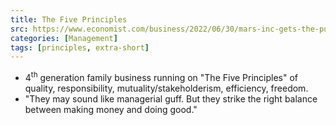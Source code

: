 ```yaml
---
title: The Five Principles
src: https://www.economist.com/business/2022/06/30/mars-inc-gets-the-purpose-v-profit-balance-right
categories: [Management]
tags: [principles, extra-short]
---
```



-  4<sup>th</sup> generation family business running on "The Five Principles" of quality, responsibility, mutuality/stakeholderism, efficiency, freedom.
- "They may sound like managerial guff. But they strike the right balance between making money and doing good."